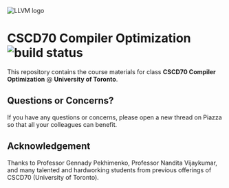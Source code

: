![LLVM logo](http://llvm.org/docs/_static/logo.png)

# CSCD70 Compiler Optimization ![build status](https://github.com/UofT-EcoSystem/CSCD70/workflows/build/badge.svg)

This repository contains the course materials for class
**CSCD70 Compiler Optimization** @ **University of Toronto**.

## Questions or Concerns?

If you have any questions or concerns, please open a new thread on Piazza
so that all your colleagues can benefit.

## Acknowledgement

Thanks to Professor Gennady Pekhimenko, Professor Nandita Vijaykumar,
and many talented and hardworking students from previous offerings of CSCD70
(University of Toronto).

